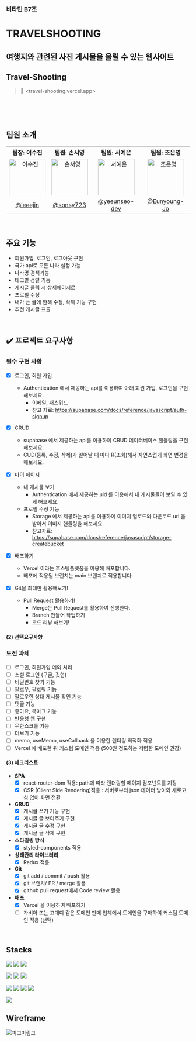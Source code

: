 ### 비타민 B7조

# TRAVELSHOOTING
## 여행지와 관련된 사진 게시물을 올릴 수 있는 웹사이트 
## Travel-Shooting
> 🔗 <travel-shooting.vercel.app>

<br>
<br>
<br>

## 팀원 소개
<table>
  <tbody>
    <tr>
      <th align="center"><b>팀장: 이수진</b></th>
      <th align="center"><b>팀원: 손서영</b></th>
      <th align="center"><b>팀원: 서예은</b></th>
      <th align="center"><b>팀원: 조은영</b></th>
    </tr>
    <tr>
      <td align="center"><img src="https://avatars.githubusercontent.com/u/59927808?v=4" width="100px;" alt="이수진"/></td>
      <td align="center"><img src="https://avatars.githubusercontent.com/u/139070143?v=4" width="100px;" alt="손서영"/></td>
      <td align="center"><img src="https://avatars.githubusercontent.com/u/167187204?v=4" width="100px;" alt="서예은"/></td>
      <td align="center"><img src="https://avatars.githubusercontent.com/u/82076033?v=4" width="100px;" alt="조은영"/></td>
     <tr/>
      <td align="center"><a href="https://github.com/leeejin">@leeejin</a></td>
      <td align="center"><a href="https://github.com/sonsy723">@sonsy723</a></td>
      <td align="center"><a href="https://github.com/yeeunseo-dev">@yeeunseo-dev</a></td>
      <td align="center"><a href="https://github.com/Eunyoung-Jo">@Eunyoung-Jo</a></td>
    </tr>
  </tbody>
</table>

<br>

## 주요 기능
* 회원가입, 로그인, 로그아웃 구현
* 국가 api로 모든 나라 설정 가능
* 나라명 검색기능
* 태그별 정렬 기능
* 게시글 클릭 시 상세페이지로
* 프로필 수정
* 내가 쓴 글에 한해 수정, 삭제 기능 구현
* 추천 게시글 표출
<br>

## ✔️ 프로젝트 요구사항
### 필수 구현 사항

- [x]  로그인, 회원 가입
    - Authentication 에서 제공하는 api를 이용하여 아래 회원 가입, 로그인을 구현해보세요.
        - 이메일, 패스워드
        - 참고 자료: https://supabase.com/docs/reference/javascript/auth-signup
- [x]  CRUD
    - supabase 에서 제공하는 api를 이용하여 CRUD 데이터베이스 핸들링을 구현해보세요.
    - CUD(등록, 수정, 삭제)가 일어날 때 마다 R(조회)해서 자연스럽게 화면 변경을 해보세요.
- [x]  마이 페이지
    - 내 게시물 보기
        - Authentication 에서 제공하는 uid 를 이용해서 내 게시물들이 보일 수 있게 해보세요.
    - 프로필 수정 기능
        - Storage 에서 제공하는 api를 이용하여 이미지 업로드와 다운로드 url 을 받아서 이미지 핸들링을 해보세요.
        - 참고자료: https://supabase.com/docs/reference/javascript/storage-createbucket
- [x]  배포하기
    - Vercel 이라는 호스팅플랫폼을 이용해 배포합니다.
    - 배포에 적용될 브랜치는 main 브랜치로 적용합니다.
    
- [x]  Git을 최대한 활용해보기!
    - Pull Request 활용하기!
        - Merge는 Pull Request를 활용하여 진행한다.
        - Branch 만들어 작업하기
        - 코드 리뷰 해보기!
       
  #### (2) 선택요구사항
  ### 도전 과제

- [ ]  로그인, 회원가입 예외 처리
- [ ]  소셜 로그인 (구글, 깃헙)
- [ ]  비밀번호 찾기 기능
- [ ]  팔로우, 팔로워 기능
- [ ]  팔로우한 상대 게시물 확인 기능
- [ ]  댓글 기능
- [ ]  좋아요, 북마크 기능
- [ ]  반응형 웹 구현
- [ ]  무한스크롤 기능
- [ ]  더보기 기능
- [ ]  memo, useMemo, useCallback 을 이용한 렌더링 최적화 적용
- [ ]  Vercel 에 배포한 뒤 커스텀 도메인 적용 (500원 정도하는 저렴한 도메인 권장)

  #### (3) 체크리스트
- **SPA**
    - [x]  react-router-dom 적용: path에 따라 렌더링할 페이지 컴포넌트를 지정
    - [x]  CSR (Client Side Rendering)적용 : 서버로부터 json 데이터 받아와 새로고침 없이 화면 전환
- **CRUD**
    - [x]  게시글 쓰기 기능 구현
    - [x]  게시글 글 보여주기 구현
    - [x]  게시글 글 수정 구현
    - [x]  게시글 글 삭제 구현
- **스타일링 방식**
    - [x]  styled-components 적용
- **상태관리 라이브러리**
    - [x]  Redux 적용
- **Git**
    - [x]  git add / commit / push 활용
    - [x]  git 브랜치/ PR / merge 활용
    - [x]  github pull request에서 Code review 활용
- **배포**
    - [x]  Vercel 을 이용하여 배포하기
    - [ ]  가비아 또는 고대디 같은 도메인 판매 업체에서 도메인을 구매하여 커스텀 도메인 적용 (선택)
<br>

## Stacks

<img src="https://img.shields.io/badge/javascript-F7DF1E?style=for-the-badge&logo=javascript&logoColor=black">
<img src="https://img.shields.io/badge/React-61DAFB?style=flat-square&logo=React&logoColor=black"/>
<img src="https://img.shields.io/badge/styled components-DB7093?style=flat-square&logo=styled-components&logoColor=white"/>



<img src="https://img.shields.io/badge/prettier-F7B93E?style=for-the-badge&logo=prettier&logoColor=white"> <img src="https://img.shields.io/badge/visual studio code-007ACC?style=for-the-badge&logo=visual studio code&logoColor=white">
<img src="https://img.shields.io/badge/Vercel-000000?style=flat-square&logo=Vercel&logoColor=white"/>

<img src="https://img.shields.io/badge/git-F05032?style=for-the-badge&logo=git&logoColor=white"> <img src="https://img.shields.io/badge/github-181717?style=for-the-badge&logo=github&logoColor=white"> <img src="https://img.shields.io/badge/slack-4A154B?style=for-the-badge&logo=slack&logoColor=white"> <img src="https://img.shields.io/badge/notion-000000?style=for-the-badge&logo=notion&logoColor=white">

<img src="https://img.shields.io/badge/figma-F24E1E?style=for-the-badge&logo=figma&logoColor=white">

<br>

## Wireframe
<img src="[](https://www.figma.com/design/m698YllOwppuOmUM7erLzg/b7?node-id=0-1&t=Tx3WcRwlOVE815ly-0)" alt="피그마링크">

